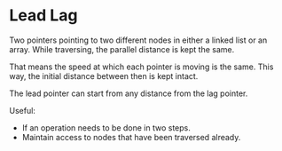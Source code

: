 # Lead Lag

Two pointers pointing to two different nodes in either a linked list or an array.
While traversing, the parallel distance is kept the same.

That means the speed at which each pointer is moving is the same.
This way, the initial distance between then is kept intact.

The lead pointer can start from any distance from the lag pointer.

Useful:

- If an operation needs to be done in two steps.
- Maintain access to nodes that have been traversed already.